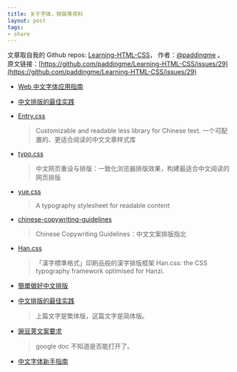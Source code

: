 ```yaml
---
title: 关于字体，排版等资料
layout: post
tags:
- share
---
```



 文章取自我的 Github  repos: [Learning-HTML-CSS](https://github.com/paddingme/Learning-HTML-CSS)， 作者：[@paddingme](http://padding.me/about.html) 。  
原文链接：[https://github.com/paddingme/Learning-HTML-CSS/issues/29](https://github.com/paddingme/Learning-HTML-CSS/issues/29)

- [Web 中文字体应用指南](https://ruby-china.org/topics/14005)
- [中文排版的最佳实践](http://zhuanlan.zhihu.com/FrontendMagazine/19891152)
- [Entry.css](https://github.com/zmmbreeze/Entry.css/)
  
  > Customizable and readable less library for Chinese text. 一个可配置的、更适合阅读的中文文章样式库
- [typo.css ](https://github.com/sofish/typo.css)
  
  > 中文网页重设与排版：一致化浏览器排版效果，构建最适合中文阅读的网页排版
- [yue.css](https://github.com/lepture/yue.css)
  
  > A typography stylesheet for readable content
- [chinese-copywriting-guidelines](https://github.com/sparanoid/chinese-copywriting-guidelines)
  
  > Chinese Copywriting Guidelines：中文文案排版指北

- [Han.css](https://github.com/ethantw/Han)
  
  > 「漢字標準格式」印刷品般的漢字排版框架 Han.css: the CSS typography framework optimised for Hanzi.

-  [簡單做好中文排版 ](http://get.jobdeer.com/6352.get/) 
-  [中文排版的最佳实践](http://zhuanlan.zhihu.com/FrontendMagazine/19891152)
  
   > 上篇文字是繁体版，这篇文字是简体版。

-  [豌豆荚文案要求](https://docs.google.com/document/d/1R8lMCPf6zCD5KEA8ekZ5knK77iw9J-vJ6vEopPemqZM/)

   > google doc 不知道是否能打开了。

<!-- - [对于 CSS 的「font-family」，浏览器是通过字体的哪个名称进行匹配的？](http://www.zhihu.com/question/20161818/answer/14179197) -->

- [中文字体新手指南](http://fuxiaopang.cn/the-complete-beginners-guide-to-chinese-fonts/)